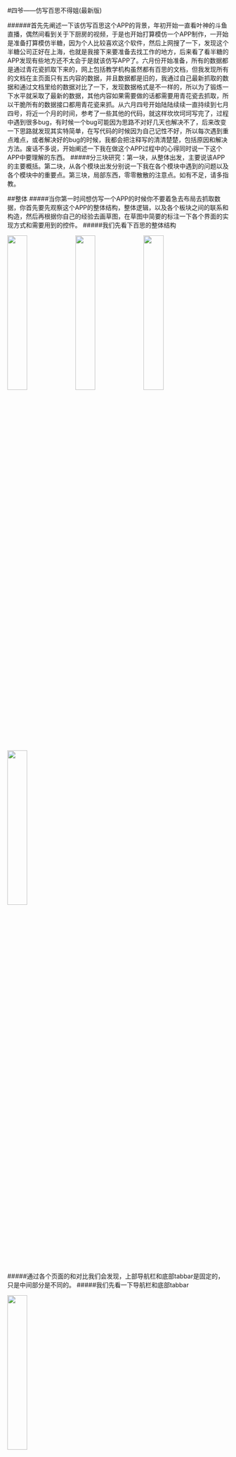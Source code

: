 #四爷——仿写百思不得姐(最新版)

######首先先阐述一下该仿写百思这个APP的背景，年初开始一直看叶神的斗鱼直播，偶然间看到关于下厨房的视频，于是也开始打算模仿一个APP制作，一开始是准备打算模仿半糖，因为个人比较喜欢这个软件，然后上网搜了一下，发现这个半糖公司正好在上海，也就是我接下来要准备去找工作的地方，后来看了看半糖的APP发现有些地方还不太会于是就该仿写APP了。六月份开始准备，所有的数据都是通过青花瓷抓取下来的，网上包括教学机构虽然都有百思的文档，但我发现所有的文档在主页面只有五内容的数据，并且数据都是旧的，我通过自己最新抓取的数据和通过文档里给的数据对比了一下，发现数据格式是不一样的，所以为了锻炼一下水平就采取了最新的数据，其他内容如果需要做的话都需要用青花瓷去抓取，所以干脆所有的数据接口都用青花瓷来抓。从六月四号开始陆陆续续一直持续到七月四号，将近一个月的时间，参考了一些其他的代码，就这样坎坎坷坷写完了，过程中遇到很多bug，有时候一个bug可能因为思路不对好几天也解决不了，后来改变一下思路就发现其实特简单，在写代码的时候因为自己记性不好，所以每次遇到重点难点，或者解决好的bug的时候，我都会把注释写的清清楚楚，包括原因和解决方法。废话不多说，开始阐述一下我在做这个APP过程中的心得同时说一下这个APP中要理解的东西。
#####分三块研究：第一块，从整体出发，主要说该APP的主要概括。第二块，从各个模块出发分别说一下我在各个模块中遇到的问题以及各个模块中的重要点。第三块，局部东西，零零散散的注意点。如有不足，请多指教。

##整体
#####当你第一时间想仿写一个APP的时候你不要着急去布局去抓取数据，你首先要先观察这个APP的整体结构，整体逻辑，以及各个板块之间的联系和构造，然后再根据你自己的经验去画草图，在草图中简要的标注一下各个界面的实现方式和需要用到的控件。
#####我们先看下百思的整体结构

<img src="http://ww4.sinaimg.cn/mw690/7306bf8agw1f5i8llx3nsj20ku11247i.jpg" width="30%" height="30%">
<img src="http://ww2.sinaimg.cn/mw690/7306bf8agw1f5i8ll1vr1j20ku112tje.jpg" width="30%" height="30%">
<img src="http://ww4.sinaimg.cn/mw690/7306bf8agw1f5i8lo2rocj20ku112q9z.jpg" width="30%" height="30%">
<img src="http://ww2.sinaimg.cn/mw690/7306bf8agw1f5i8lp4j0vj20ku112adf.jpg" width="30%" height="30%">

#####通过各个页面的和对比我们会发现，上部导航栏和底部tabbar是固定的，只是中间部分是不同的。
#####我们先看一下导航栏和底部tabbar

<img src="http://ww4.sinaimg.cn/mw690/7306bf8agw1f5i8lreod8j20pi16y79a.jpg" width="30%" height="30%">

#####顶部导航拦中间有的是图片有的是文字，两边都是按钮，这个实现很简单。

<img src="http://ww1.sinaimg.cn/mw690/7306bf8agw1f5i8lsayeuj20kk02sq2x.jpg" width="30%" height="30%">

<img src="http://ww2.sinaimg.cn/mw690/7306bf8agw1f5i8lslvw7j20km02cdg2.jpg" width="30%" height="30%">

<img src="http://ww4.sinaimg.cn/mw690/7306bf8agw1f5i8lswlc8j20ke01yglu.jpg" width="30%" height="30%">

<img src="http://ww2.sinaimg.cn/mw690/7306bf8agw1f5i8lt4r6jj20kk028glk.jpg" width="30%" height="30%">

<img src="http://ww4.sinaimg.cn/mw690/7306bf8agw1f5i8ltxwvej212m0e0n1q.jpg" width="70%" height="70%">

#####再来看一下底部，我们会发现底部中间有个按钮和其他按钮是不同的这个时候我们有两种方法来解决这个问题。
#####第一种需要自定义tabbar
#####这里我继承了UIView实现了一个自定义tabbar的效果，修改里面tabBarItem的位置



```objc
	//重新布局TabBar
	- (void)layoutSubviews
	{

    [super layoutSubviews];
    
    //标记按钮是否已经添加过监听器
    static BOOL added = NO;
    
    CGFloat width = self.sy_width;
    CGFloat height = self.sy_height;
    
    // 设置发布按钮的frame
    _publishButton.center = CGPointMake(width * 0.5, height * 0.5 + 2);
    _publishButton.sy_height = height;
    _publishButton.sy_width = width;
    
    // 设置其他UITabBarButton的frame
    CGFloat buttonY = 0;
    CGFloat buttonW = width / 5;
    CGFloat buttonH = height;
    NSInteger index = 0;
    
    //因为在这里里面需要设置button的监听 如果是view *button 那么就不会提示addtag这个方法
    for (UIControl *button in self.subviews) {
        if (![button isKindOfClass:[UIControl class]] || button == self.publishButton) continue;
        // 计算按钮的x值
        CGFloat buttonX = buttonW * ((index > 1)?(index + 1):index);
        button.frame = CGRectMake(buttonX, buttonY, buttonW, buttonH);
        // 增加索引
        index++;
        if (added == NO) {
            [button addTarget:self action:@selector(buttonClick) forControlEvents:UIControlEventTouchUpInside];
        }
    }
    added = YES;
	}	
```

#####第二种空出一个tabbarItem的位置，把这个按钮放在这个空出来的tabbarItem上。
#####通过对比我们会发现精华和最新页面中间部分是相同的，在导航栏下都有一个scrollView，只是里面的数据和中间tableView展示的数据不一样。

<img src="http://ww1.sinaimg.cn/mw690/7306bf8agw1f5i8lv992cj20ka0umaoe.jpg" width="30%" height="30%">  
<img src="http://ww3.sinaimg.cn/mw690/7306bf8agw1f5i8lvrpcdj20kq0uk448.jpg" width="30%" height="30%">

#####那么我们就可以理解为，精华页面和最新页面的结构大致一样，这个时候我们就可以抽取一个基类SYBaseViewController.h 

<img src="http://ww1.sinaimg.cn/mw690/7306bf8agw1f5i8lxarv4j20bg06sab8.jpg" width="30%" height="30%">

#####然后让这两个模块的控制器分别继承这个基类，那么这样就可以拥有相同的效果。
#####所谓基类就是把相同的代码抽取出来，然后让其他控制器继承于它，这样一下就可以实现基类里所展示的效果。
#####精华和最新的界面的结构确定下来之后就是里面tableView的设置，我们观察图片会发现当我们控制器是可以左右滑动的，而且每个控制器有可以上下滑动。这个时候我们会想到scrollView和UICollectionView以及tableView的使用，根据对各个控件的了解UICollectionView它是自带循环利用功能的，所以我们采取UICollectionView加tableView的方法创建，首先采取UICollectionView的流水布局确定左右可以滑动，然后在添加上tableView，就可以实现左右和上下的滑动了。在这需要注意的是如果用UICollectionView那么就必须设置流水布局。但是这里我们必须取消系统自带的滑动功能，并添加滑动手势


```objc
	//让控制器作为NavigationBar的手势处理代理对象
    id target = self.interactivePopGestureRecognizer.delegate;
    UIPanGestureRecognizer *pan = [[UIPanGestureRecognizer alloc]initWithTarget:target action:@selector(handleNavigationTransition:)];
    [self.view addGestureRecognizer:pan];
    pan.delegate = self;
    
    //如果滑动移除控制器的功能失效，则清空即可
    self.interactivePopGestureRecognizer.enabled = NO;
```
    
 #####在导航栏下会有一行标题，这个标题是可以左右滑动的，我采取的是UIScrollView，里面利用for循环加添对应数量的Button

```objc

	//设置所有标题
	- (void)setupAllTitle
	{
    NSInteger count = self.childViewControllers.count;
    CGFloat btnW = SYScreenW / _topTitleBtn;
    CGFloat btnX;
    CGFloat btnH = _topView.sy_height;
    
    for (int i = 0; i < count; i++) {
        UIButton *titleBtn = [UIButton buttonWithType:UIButtonTypeCustom];
        titleBtn.tag = i;
        
        UIViewController *vc = self.childViewControllers[i];
        [titleBtn setTitle:vc.title forState:UIControlStateNormal];
        
        [titleBtn setTitleColor:[UIColor blackColor] forState:UIControlStateNormal];
        [titleBtn setTitleColor:[UIColor redColor] forState:UIControlStateSelected];
        
        titleBtn.titleLabel.font = [UIFont systemFontOfSize:14];
    
        btnX = i * btnW;
        titleBtn.frame = CGRectMake(btnX, 0, btnW, btnH);
        
        [titleBtn addTarget:self action:@selector(titleClick:) forControlEvents:UIControlEventTouchUpInside];
        [_topView addSubview:titleBtn];
        
        //设置按钮底部小线条
        if (i == 0) {
            
            CGFloat h = 2;
            CGFloat y = titleBtn.sy_height - h;
            UIView *underLine = [[UIView alloc]init];
            underLine.sy_centerX = titleBtn.sy_centerX ;
            underLine.sy_x = 20;
            underLine.sy_height = h;
            [titleBtn.titleLabel sizeToFit];
            underLine.sy_width = titleBtn.titleLabel.sy_width * 1.3;
            underLine.sy_y = y;
            underLine.backgroundColor = [UIColor redColor];
            
            
            _underLine = underLine;
            [_topView addSubview:underLine];
            [self titleClick:titleBtn];
            
        }
        //默认选中第一个按钮
        [self.titleBtns addObject:titleBtn];
    }
    
    self.topView.contentSize = CGSizeMake(count * btnW, 0);
    self.topView.showsHorizontalScrollIndicator = NO;
	}
```


##各个模块
###精华模块
#####这里着重说一下像这种不定义等高的cell是如何创建的。我们可以先把每个cell中固定不变的控件通过xib创建出来，然后把那些随即改变的控件通过动态的方式添加上去。我们可以看一下，每个cell中都有的控件如下（除了最热评论）

<img src="http://ww2.sinaimg.cn/mw690/7306bf8agw1f5i8m1q3vqj20le0euwfj.jpg" width="70%" height="70%">

#####其他的控件都是需要通过xib创建然后动态加入到cell中，这个地方我在代码的注释中写的很详细，仔细看一下我代码精华模块中view和model两部分的代码，其实很简单，就是分别把不同的部分用xib先确定下来，然后在模型中设置cell高度的同时添加进去即可。这部分属于该APP中的一个重中之重，这一块需要理解透彻才好。

<img src="http://ww4.sinaimg.cn/mw690/7306bf8agw1f5i8m16usrj20ag0jaacm.jpg" width="30%" height="30%">

#####当我们点击cell可以跳转到评论页面，我们观察评论页面顶部的整体cell是从主页面直接传进去的不是通过网络加载的，这个时候我们就需要把主页面的cell的模型整体传过去，然后下面通过自定义cell就可以了。
<img src="http://ww1.sinaimg.cn/mw690/7306bf8ajw1f5iark4awcj20fm0rswmx.jpg" width="30%" height="30%">
<img src="http://ww2.sinaimg.cn/mw690/7306bf8ajw1f5iarrit5yj20fm0rs42e.jpg" width="30%" height="30%">
###最新
#####最新页面和精华页面的布局基本上是一样的这个时候我们可以把中间的逻辑代码抽取一个基类SYEssenceBaseViewController.h，然后让精华和最新的控制器都继承这个基类，那么效果是一样的，需要做的就是根据不同的界面传入不同的URL。
###关注
#####关注页面相对于还是很简单的，上面我在navigationItem的titleView中添加了两个按钮然后设置了一下两个按钮之间的间距。对应两个按钮我分别创建两个控制器，在每个控制器里面根据对应的按钮设置相对应的布局。

```objc

	//设置navigationItem.title的标题
	- (void)setupNavigationItemTitle
	{
    UIView *titleBtnView = [[UIView alloc]initWithFrame:CGRectMake(0, 0, 180, 30)];
    
    UIButton *subscribeBtn =[UIButton buttonWithType:UIButtonTypeCustom];
    subscribeBtn.frame = CGRectMake(0, 0, titleBtnView.sy_width * 0.5 , titleBtnView.sy_height);
    [subscribeBtn setTitle:@"订阅" forState:UIControlStateNormal];
    [subscribeBtn setTitleColor:[UIColor blackColor] forState:UIControlStateNormal];
    subscribeBtn.titleLabel.font = [UIFont systemFontOfSize:18];
    [subscribeBtn addTarget:self action:@selector(subscribeBtn:) forControlEvents:UIControlEventTouchUpInside];
    [subscribeBtn.titleLabel sizeToFit];
   
    CGFloat w = subscribeBtn.titleLabel.frame.size.width;
    CGFloat h = subscribeBtn.sy_height;
    [titleBtnView addSubview:subscribeBtn];
    
    //底部滚动线条
    UIView *underLine = [[UIView alloc]init];
    underLine.backgroundColor = [UIColor redColor];
    underLine.frame = CGRectMake(0, h, w, 3);
    [subscribeBtn.titleLabel addSubview:underLine];
    _underLine = underLine;
    
    UIButton *attentionBtn = [UIButton buttonWithType:UIButtonTypeCustom];
    attentionBtn.frame = CGRectMake(titleBtnView.sy_width * 0.5, 0, titleBtnView.sy_width * 0.5 , titleBtnView.sy_height);
    [attentionBtn setTitle:@"关注" forState:UIControlStateNormal];
    [attentionBtn setTitleColor:[UIColor blackColor] forState:UIControlStateNormal];
    attentionBtn.titleLabel.font = [UIFont systemFontOfSize:18];
    [attentionBtn.titleLabel sizeToFit];
    [attentionBtn addTarget:self action:@selector(subscribeBtn:) forControlEvents:UIControlEventTouchUpInside];
    [titleBtnView addSubview:attentionBtn];
    
    self.navigationItem.titleView = titleBtnView;
	}

```
#####点击左上角是推荐关注，里面采取在一个控制器上放了两个tableView的方式来制作的，只要根据左边数据传过来相对应的ID就可以设置右边内容
。
<img src="http://ww4.sinaimg.cn/mw690/7306bf8agw1f5i8lyb2swj211c0g6wig.jpg" width="70%" height="70%">

###我的界面
#####我的界面这个整体来说还是挺简单的控制器是UItableView，stype设置成group,下面的九宫格才去的是UICollectionView的流水不拒，然后添加到tableFooterView上即可。

```objc

	//设置底部内容View
	- (void)setupBottomContentView
	{
    //运用UICollectionView，因为UICollectionView默认具有循环引用的功能，在UICollectionView上添加UItableView
    
    //要想使用UICollectionView必须设置其模式为流水布局模式
    UICollectionViewFlowLayout *flowLayout = [[UICollectionViewFlowLayout alloc]init];
    //因为底部view可以穿透导航栏所以设置其尺寸跟屏幕一样大小
    flowLayout.itemSize = CGSizeMake(SYScreenW, SYScreenH);
    
    //设置UICollectionView在什么方向可以滚动
    flowLayout.scrollDirection = UICollectionViewScrollDirectionHorizontal;
    
    //设置UICollectionView每个Cell之间的间距
    flowLayout.minimumLineSpacing = 0;
    flowLayout.minimumInteritemSpacing = 0;
    
    //创建UICollectionView
    UICollectionView *collection = [[UICollectionView alloc]initWithFrame:self.view.bounds collectionViewLayout:flowLayout];
    [self.view addSubview:collection];
    
    _collection = collection;
    
    //分页
    collection.pagingEnabled = YES;
    //取消滑动提示栏
    collection.showsHorizontalScrollIndicator = NO;
    //取消弹簧效果
    collection.bounces = NO;
    
    //设置代理和数据源
    collection.dataSource = self;
    collection.delegate = self;
    
    //UICollectionView必须使用注册的方式设置ID
    [collection registerClass:[UICollectionViewCell class] forCellWithReuseIdentifier:ID];
    
	}




```
#####左上角设置页面里面的数据可以用静态单元格也可以用动态单元格，我采取的是动态单元格的方式，首先设置各个样式的模型，运用MVC的思想实现了各个CELL的样式和点击。


```objc

	//添加第一组，创建对应的模型数据然后直接调用其模型就可以直接创建组
	- (void)setupGroup1
	{
    
    SYSegmentedSettingItem *titleFond = [SYSegmentedSettingItem itemWithTitle:@"字体大小"];
    
    SYSwitchSettingItem *switchItem = [SYSwitchSettingItem itemWithTitle:@"摇一摇夜间模式"];
    
    SYSettingGroupItem *group = [SYSettingGroupItem groupWithItems:@[titleFond,switchItem]];
    
    group.headerTitle = @"功能设置";
    [self.groups addObject:group];
	}


	//第二组
	- (void)setupGroup2{
    SYArrowSettingItem *clear = [SYArrowSettingItem itemWithTitle:_saveCaching];
    clear.itemOpertion = ^(NSIndexPath *indexPath){
        [[SDImageCache sharedImageCache] clearDisk];
    };
    SYArrowSettingItem *recommend = [SYArrowSettingItem itemWithTitle:@"推荐给朋友"];
    SYArrowSettingItem *help = [SYArrowSettingItem itemWithTitle:@"帮助"];
    SYArrowSettingItem *versions = [SYArrowSettingItem itemWithTitle:@"当前版本：4.2"];
    SYArrowSettingItem *about = [SYArrowSettingItem itemWithTitle:@"关于我们"];
    SYArrowSettingItem *privacy = [SYArrowSettingItem itemWithTitle:@"隐私政策"];
    SYArrowSettingItem *sustain = [SYArrowSettingItem itemWithTitle:@"打分支持不得姐!"];
    
    SYSettingGroupItem *group1 = [SYSettingGroupItem groupWithItems:@[clear,recommend,help,versions,about,privacy,sustain]];
    group1.headerTitle = @"其他";
    
    [self.groups addObject:group1];
	}

```
###发布功能
#####点击中间发布按钮会弹出发布界面，里面是动画，类似于微博，在这里我运用了POP这个框架相对来说比较容易


```objc

      //因为我们要利用pop这个框架给按钮做动画，所以我们在调用框架的方法中对按钮的位置进行赋值，即一开始按钮的Y位置位于控制器View的最上面，当动画开始时从上方滑下来
        //设置frame
        int row = i / maxCols;
        int col = i % maxCols;
        CGFloat buttonX = buttonStartX + col * (xMargin + buttonW);
        CGFloat buttonEndY = buttonStartY + row * buttonH;
        CGFloat buttonBeginY = buttonEndY - SYScreenH;
        [self.view addSubview:button];
        
        //按钮动画
        //利用POP里面的POPSpringAnimation方法，弹簧效果
        POPSpringAnimation *anim = [POPSpringAnimation animationWithPropertyNamed:kPOPViewFrame];
        //设置按钮从哪里开始
        anim.fromValue =[NSValue valueWithCGRect:CGRectMake(buttonX, buttonBeginY, buttonW, buttonH)];
        //设置按钮到哪里结束
        anim.toValue = [NSValue valueWithCGRect:CGRectMake(buttonX, buttonEndY, buttonW, buttonH)];
        //弹簧的弹力
        anim.springBounciness =SYSpringFactor;
        //弹簧的速度
        anim.springSpeed = SYSpringFactor;
        //设置每个按钮的开始下滑的时间，每个按钮开始时间间距0.1秒
        anim.beginTime = CACurrentMediaTime() + SYAnimationDelay * i;
        //把动画效果添加给按钮
        [button pop_addAnimation:anim forKey:nil];

```
###局部东西
#####我在做的时候遇到了种种问题，现在分别列举一下。
#####1.在上拉刷新和下拉刷新的时候要考虑失败的情况，还要判断重复加载和突然切换页面，比如当我们上拉或者下拉的时候突然想切换页面了，这个时候我们要取消一切的加载请求。在这里可以看一下SYCommentViewController.m里面我写的注释，比较详细
#####2.就是我的页面左上角设置界面的搭建方式，在搭建设置界面我采用的是MVC的思想，通过模型来创建对应的View，这一块是很重要的
#####3就是对于第三库的封装，在这里我封装了一个展示加载数据的库，这里我们要考虑如果下次更换其他库的安全性和实用性。

#####零零散散说了一堆，写完之后有仔细的把代码看了一遍发现在中途遇到的bug现在看来都是蛮简单的，其实只是思路上的转变，换个方式就可以解决了。写的特别粗糙，大家可以把我的demo下载下来研究一下，因为这个demo里的注释我写的非常详细，包括我遇到的问题，原因和解决办法我都有记载，基本上说，只要你仔细的把我写的代码多看几遍，先不说质的改变，但总体会有一定量的改变。
#####因为月底要去上海找工作时间太紧，最后草草收尾还有几个Bug没有解决，
#####1 我的页面左上角设置页面中清除缓存还没修复
#####2 每段文字以及评论的行与行之间的间距还没有设置
#####3 当点击导航栏顶部的时候cell会返回
#####剩下的就是一些零散的调整还有一些功能的实现，如果后期有时间会把播放视频的功能和数据库以及分享实现。
###请尽请指出不足之处，我欣然接受
[四爷——仿写百思不得姐(最新版)github地址](https://github.com/sunhaichao-SY/SY-BS-NEWS.git)
#####(第一次写文档，太垃圾了，见笑~~)
